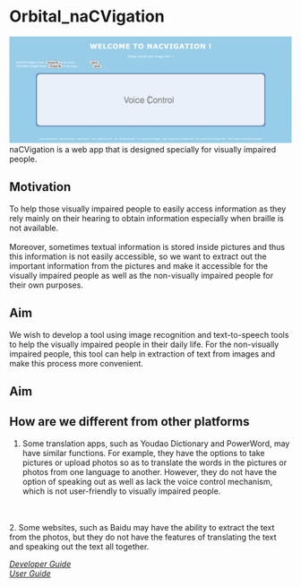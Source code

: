 # Orbital_naCVigation


![Ui](doc/images/interface.png)
naCVigation is a web app that is designed specially for visually impaired people.


## Motivation

To help those visually impaired people to easily access information as they rely mainly on their hearing to obtain information especially when braille is not available.
<br>
<br>
Moreover, sometimes textual information is stored inside pictures and thus this information is not easily accessible, so we want to extract out the important information from the pictures and make it accessible for the visually impaired people as well as the non-visually impaired people for their own purposes.



## Aim

We wish to develop a tool using image recognition and text-to-speech tools to help the visually impaired people in their daily life. For the non-visually impaired people, this tool can help in extraction of text from images and make this process more convenient.

## Aim


## How are we different from other platforms

1. Some translation apps, such as Youdao Dictionary and PowerWord, may have similar
functions. For example, they have the options to take pictures or upload photos so as to
translate the words in the pictures or photos from one language to another. However,
they do not have the option of speaking out as well as lack the voice control mechanism,
which is not user-friendly to visually impaired people.

<br>
<br>
2. Some websites, such as Baidu may have the ability to extract the text from the photos,
but they do not have the features of translating the text and speaking out the text all
together.

[*Developer Guide*](https://github.com/BILLXYR/Orbital_naCVigation/blob/main/doc/Developer%20Guide.md)
<br>
[*User Guide*](https://github.com/BILLXYR/Orbital_naCVigation/blob/main/doc/User%20Guide.md)
